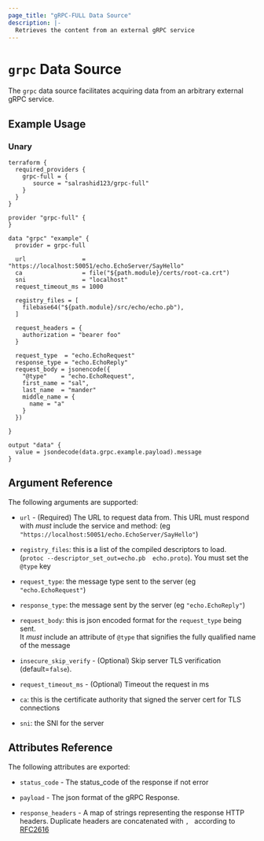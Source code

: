 ```yaml
---
page_title: "gRPC-FULL Data Source"
description: |-
  Retrieves the content from an external gRPC service
---
```


# `grpc` Data Source

The `grpc` data source  facilitates acquiring data from an arbitrary external gRPC service.

## Example Usage

### Unary

```hcl
terraform {
  required_providers {
    grpc-full = {
       source = "salrashid123/grpc-full"
    }
  }
}

provider "grpc-full" {
}

data "grpc" "example" {
  provider = grpc-full

  url                = "https://localhost:50051/echo.EchoServer/SayHello"
  ca                 = file("${path.module}/certs/root-ca.crt")
  sni                = "localhost"
  request_timeout_ms = 1000

  registry_files = [
    filebase64("${path.module}/src/echo/echo.pb"),
  ]

  request_headers = {
    authorization = "bearer foo"
  }

  request_type  = "echo.EchoRequest"
  response_type = "echo.EchoReply"
  request_body = jsonencode({
    "@type"    = "echo.EchoRequest",
    first_name = "sal",
    last_name  = "mander"
    middle_name = {
      name = "a"
    }    
  })

}

output "data" {
  value = jsondecode(data.grpc.example.payload).message
}

```



## Argument Reference

The following arguments are supported:

* `url` - (Required) The URL to request data from. This URL must respond with
  _must_ include the service and method: 
  (eg `"https://localhost:50051/echo.EchoServer/SayHello"`)


* `registry_files`: this is a list of the compiled descriptors to load.  
  (`protoc --descriptor_set_out=echo.pb  echo.proto`).
  You must set the `@type` key

* `request_type`: the message type sent to the server (eg `"echo.EchoRequest"`)

* `response_type`: the message sent by the server (eg `"echo.EchoReply"`)

* `request_body`: this is json encoded format for the `request_type` being sent.  
   It *must* include an attribute of `@type` that signifies the fully qualified name of the message

* `insecure_skip_verify` - (Optional) Skip server TLS verification (default=`false`).

* `request_timeout_ms` - (Optional) Timeout the request in ms

* `ca`: this is the certificate authority that signed the server cert for TLS connections

* `sni`: the SNI for the server 

## Attributes Reference

The following attributes are exported:

* `status_code` - The status_code of the response if not error

* `payload` - The json format of the gRPC Response.

* `response_headers` - A map of strings representing the response HTTP headers.
  Duplicate headers are concatenated with `, ` according to
  [RFC2616](https://www.w3.org/Protocols/rfc2616/rfc2616-sec4.html#sec4.2)



